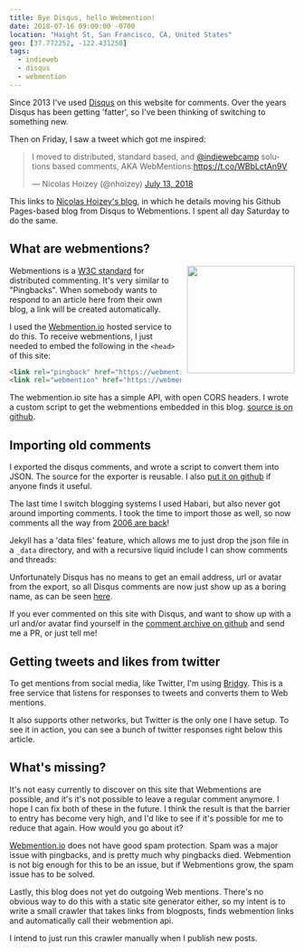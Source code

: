 ```yaml
---
title: Bye Disqus, hello Webmention!
date: 2018-07-16 09:00:00 -0700
location: "Haight St, San Francisco, CA, United States"
geo: [37.772252, -122.431250]
tags:
  - indieweb
  - disqus
  - webmention
---
```


Since 2013 I've used [Disqus][1] on this website for comments. Over the years
Disqus has been getting 'fatter', so I've been thinking of switching to
something new.

Then on Friday, I saw a tweet which got me inspired:

<blockquote class="twitter-tweet" data-lang="en"><p lang="en" dir="ltr">I moved to distributed, standard based, and <a href="https://twitter.com/indiewebcamp?ref_src=twsrc%5Etfw">@indiewebcamp</a> solutions based comments, AKA WebMentions:<a href="https://t.co/WBbLctAn9V">https://t.co/WBbLctAn9V</a></p>&mdash; Nicolas Hoizey (@nhoizey) <a href="https://twitter.com/nhoizey/status/1017828818441134087?ref_src=twsrc%5Etfw">July 13, 2018</a></blockquote>
<script async src="https://platform.twitter.com/widgets.js" charset="utf-8"></script>

This links to [Nicolas Hoizey's blog][9], in which he details moving his
Github Pages-based blog from Disqus to Webmentions. I spent all day Saturday
to do the same.


What are webmentions?
---------------------


<img src="https://webmention.io/img/webmention-logo-380.png" style="float: right; padding: 0 0 10px 10px; width: 190px" />

Webmentions is a [W3C standard][2] for distributed commenting. It's very
similar to "Pingbacks". When somebody wants to respond to an article here
from their own blog, a link will be created automatically.

I used the [Webmention.io][3] hosted service to do this. To receive
webmentions, I just needed to embed the following in the `<head>` of this
site:

```html
<link rel="pingback" href="https://webmention.io/evertpot.com/xmlrpc" />
<link rel="webmention" href="https://webmention.io/evertpot.com/webmention" />
```

The webmention.io site has a simple API, with open CORS headers. I wrote a
custom script to get the webmentions embedded in this blog. [source is on
github][4].


Importing old comments
----------------------

I exported the disqus comments, and wrote a script to convert them into JSON.
The source for the exporter is reusable. I also [put it on github][5] if
anyone finds it useful.

The last time I switch blogging systems I used Habari, but also never got
around importing comments. I took the time to import those as well, so now
comments all the way from [2006 are back][6]!

Jekyll has a 'data files' feature, which allows me to just drop the json file
in a `_data` directory, and with a recursive liquid include I can show comments
and threads:

<script src="https://gist.github.com/evert/409f5effca5e7fe706bd1c3aad13af9d.js"></script>

Unfortunately Disqus has no means to get an email address, url or avatar from
the export, so all Disqus comments are now just show up as a boring name, as
can be seen [here][10].

If you ever commented on this site with Disqus, and want to show up with a
url and/or avatar find yourself in the [comment archive on github][11] and
send me a PR, or just tell me!


Getting tweets and likes from twitter
-------------------------------------

To get mentions from social media, like Twitter, I'm using [Bridgy][7]. This
is a free service that listens for responses to tweets and converts them to
Web mentions.

It also supports other networks, but Twitter is the only one I have setup. To
see it in action, you can see a bunch of twitter responses right below this
article.


What's missing?
---------------

It's not easy currently to discover on this site that Webmentions are
possible, and it's it's not possible to leave a regular comment anymore. I
hope I can fix both of these in the future. I think the result is that the
barrier to entry has become very high, and I'd like to see if it's possible
for me to reduce that again. How would you go about it?

[Webmention.io][3] does not have good spam protection. Spam was a major issue
with pingbacks, and is pretty much why pingbacks died. Webmention is not big
enough for this to be an issue, but if Webmentions grow, the spam issue has to
be solved.

Lastly, this blog does not yet do outgoing Web mentions. There's no obvious
way to do this with a static site generator either, so my intent is to write a
small crawler that takes links from blogposts, finds webmention links and
automatically call their webmention api.

I intend to just run this crawler manually when I publish new posts.

[1]: http://disqus.com/
[2]: https://indieweb.org/Webmention
[3]: https://webmention.io/
[4]: https://github.com/evert/evert.github.com/blob/master/js/webmentions.js
[5]: https://gist.github.com/evert/3332e6cc73848aefe36fd9d0a30ac390
[6]: /70/
[7]: https://brid.gy/
[9]: https://nicolas-hoizey.com/2017/07/so-long-disqus-hello-webmentions.html
[10]: /npm-revoke-breaks-the-build/
[11]: https://github.com/evert/evert.github.com/blob/master/_data/comments.json
